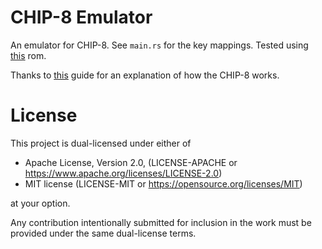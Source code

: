 # CHIP-8 Emulator
An emulator for CHIP-8. See `main.rs` for the key mappings.
Tested using [this](https://github.com/Timendus/chip8-test-suite) rom.

Thanks to [this](https://tobiasvl.github.io/blog/write-a-chip-8-emulator/) guide for an explanation of how the CHIP-8 works.

# License
This project is dual-licensed under either of
* Apache License, Version 2.0, (LICENSE-APACHE or https://www.apache.org/licenses/LICENSE-2.0)
* MIT license (LICENSE-MIT or https://opensource.org/licenses/MIT)

at your option.

Any contribution intentionally submitted for inclusion in the work must be provided under the same dual-license terms.
